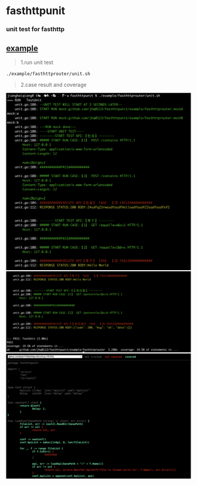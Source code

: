 # fasthttpunit

### unit test for fasthttp

## [example](/example)

> 1.run unit test

```shell
./example/fasthttprouter/unit.sh
```

> 2.case result and coverage

![case](https://github.com/jhq0113/fasthttpunit/blob/main/imgs/result.png?raw=true)
![cover](https://github.com/jhq0113/fasthttpunit/blob/main/imgs/result1.png?raw=true)
![cover-html](https://github.com/jhq0113/fasthttpunit/blob/main/imgs/cover.png?raw=true)
